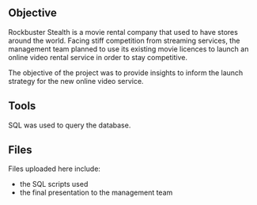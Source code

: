 ## Objective
Rockbuster Stealth is a movie rental company that used to have stores around the world.  Facing stiff competition from streaming services, the management team planned to use its existing movie licences to launch an online video rental service in order to stay competitive.

The objective of the project was to provide insights to inform the launch strategy for the new online video service.

## Tools
SQL was used to query the database.

## Files
Files uploaded here include:

- the SQL scripts used
- the final presentation to the management team
